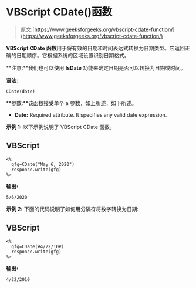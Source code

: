 # VBScript CDate()函数

> 原文:[https://www.geeksforgeeks.org/vbscript-cdate-function/](https://www.geeksforgeeks.org/vbscript-cdate-function/)

**VBScript CDate 函数**用于将有效的日期和时间表达式转换为日期类型。它返回正确的日期顺序。它根据系统的区域设置识别日期格式。

**注意:**我们也可以使用 **IsDate** 功能来确定日期是否可以转换为日期或时间。

**语法:**

```
CDate(date)
```

**参数:**该函数接受单个 a 参数，如上所述，如下所述。

*   **Date:** Required attribute. It specifies any valid date expression.

**示例 1:** 以下示例说明了 VBScript CDate 函数。

## VBScript

```
<%
  gfg=CDate("May 6, 2020")
  response.write(gfg)
%>
```

**输出:**

```
5/6/2020
```

**示例 2:** 下面的代码说明了如何用分隔符将数字转换为日期:

## VBScript

```
<%
  gfg=CDate(#4/22/10#)
  response.write(gfg)
%>
```

**输出:**

```
4/22/2010
```